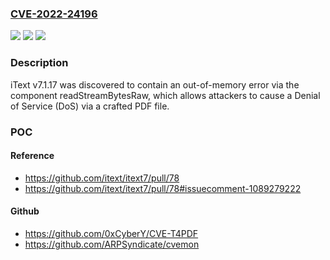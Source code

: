 ### [CVE-2022-24196](https://cve.mitre.org/cgi-bin/cvename.cgi?name=CVE-2022-24196)
![](https://img.shields.io/static/v1?label=Product&message=n%2Fa&color=blue)
![](https://img.shields.io/static/v1?label=Version&message=n%2Fa&color=blue)
![](https://img.shields.io/static/v1?label=Vulnerability&message=n%2Fa&color=brighgreen)

### Description

iText v7.1.17 was discovered to contain an out-of-memory error via the component readStreamBytesRaw, which allows attackers to cause a Denial of Service (DoS) via a crafted PDF file.

### POC

#### Reference
- https://github.com/itext/itext7/pull/78
- https://github.com/itext/itext7/pull/78#issuecomment-1089279222

#### Github
- https://github.com/0xCyberY/CVE-T4PDF
- https://github.com/ARPSyndicate/cvemon

